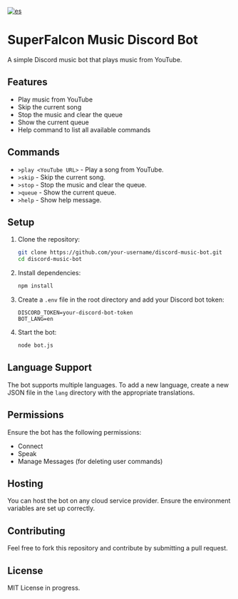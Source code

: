 [![es](https://img.shields.io/badge/lang-es-blue.svg)](https://github.com/cramer28/MusicaFalconBot/blob/master/README.es.md)

# SuperFalcon Music Discord Bot

A simple Discord music bot that plays music from YouTube.

## Features
- Play music from YouTube
- Skip the current song
- Stop the music and clear the queue
- Show the current queue
- Help command to list all available commands

## Commands
- `>play <YouTube URL>` - Play a song from YouTube.
- `>skip` - Skip the current song.
- `>stop` - Stop the music and clear the queue.
- `>queue` - Show the current queue.
- `>help` - Show help message.

## Setup

1. Clone the repository:
    ```sh
    git clone https://github.com/your-username/discord-music-bot.git
    cd discord-music-bot
    ```

2. Install dependencies:
    ```sh
    npm install
    ```

3. Create a `.env` file in the root directory and add your Discord bot token:
    ```env
    DISCORD_TOKEN=your-discord-bot-token
    BOT_LANG=en
    ```

4. Start the bot:
    ```sh
    node bot.js
    ```

## Language Support

The bot supports multiple languages. To add a new language, create a new JSON file in the `lang` directory with the appropriate translations.

## Permissions

Ensure the bot has the following permissions:
- Connect
- Speak
- Manage Messages (for deleting user commands)

## Hosting

You can host the bot on any cloud service provider. Ensure the environment variables are set up correctly.

## Contributing

Feel free to fork this repository and contribute by submitting a pull request.

## License

MIT License in progress.
